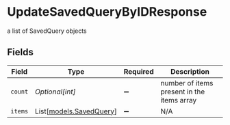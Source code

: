 # UpdateSavedQueryByIDResponse

a list of SavedQuery objects


## Fields

| Field                                              | Type                                               | Required                                           | Description                                        |
| -------------------------------------------------- | -------------------------------------------------- | -------------------------------------------------- | -------------------------------------------------- |
| `count`                                            | *Optional[int]*                                    | :heavy_minus_sign:                                 | number of items present in the items array         |
| `items`                                            | List[[models.SavedQuery](../models/savedquery.md)] | :heavy_minus_sign:                                 | N/A                                                |